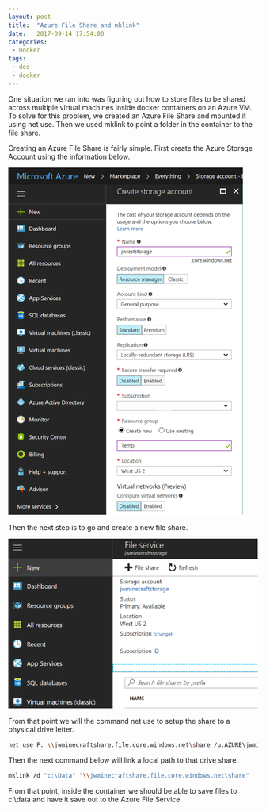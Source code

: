 ```yaml
---
layout: post
title:  "Azure File Share and mklink"
date:   2017-09-14 17:54:00
categories:
 - Docker
tags:
 - dos
 - docker
---
```

One situation we ran into was figuring out how to store files to be shared across multiple virtual machines inside docker containers on an Azure VM. To solve for this problem, we created an Azure File Share and mounted it using net use. Then we used mklink to point a folder in the container to the file share.

Creating an Azure File Share is fairly simple. First create the Azure Storage Account using the information below.

![Storage Account Steps](/images/posts/StorageAccount.png)

Then the next step is to go and create a new file share.

![File Share Steps](/images/posts/FileService.png)

From that point we will the command net use to setup the share to a physical drive letter.

``` sh
net use F: \\jwminecraftshare.file.core.windows.net\share /u:AZURE\jwminecraftshare [key]
```

Then the next command below will link a local path to that drive share.

``` sh
mklink /d "c:\Data" "\\jwminecraftshare.file.core.windows.net\share" 
```

From that point, inside the container we should be able to save files to c:\data and have it save out to the Azure File Service.
